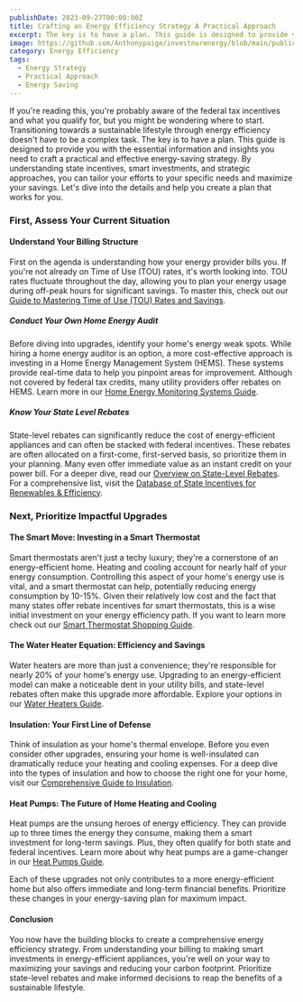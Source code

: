 ```yaml
---
publishDate: 2023-09-27T00:00:00Z
title: Crafting an Energy Efficiency Strategy A Practical Approach
excerpt: The key is to have a plan. This guide is designed to provide you with the essential information and insights you need to craft a practical and effective energy-saving strategy.
image: https://github.com/Anthonypaige/investnurenergy/blob/main/public/images/cover-art/EEHU-2-cover-art.png?raw=true
category: Energy Efficiency
tags:
  - Energy Strategy
  - Practical Approach
  - Energy Saving
---
```


If you're reading this, you're probably aware of the federal tax incentives and what you qualify for, but you might be wondering where to start. Transitioning towards a sustainable lifestyle through energy efficiency doesn't have to be a complex task. The key is to have a plan. This guide is designed to provide you with the essential information and insights you need to craft a practical and effective energy-saving strategy. By understanding state incentives, smart investments, and strategic approaches, you can tailor your efforts to your specific needs and maximize your savings. Let's dive into the details and help you create a plan that works for you.

### **First, Assess Your Current Situation**

#### **Understand Your Billing Structure**

First on the agenda is understanding how your energy provider bills you. If you're not already on Time of Use (TOU) rates, it's worth looking into. TOU rates fluctuate throughout the day, allowing you to plan your energy usage during off-peak hours for significant savings. To master this, check out our [Guide to Mastering Time of Use (TOU) Rates and Savings](#).

##### **Conduct Your Own Home Energy Audit**

Before diving into upgrades, identify your home's energy weak spots. While hiring a home energy auditor is an option, a more cost-effective approach is investing in a Home Energy Management System (HEMS). These systems provide real-time data to help you pinpoint areas for improvement. Although not covered by federal tax credits, many utility providers offer rebates on HEMS. Learn more in our [Home Energy Monitoring Systems Guide](#).

##### **Know Your State Level Rebates**

State-level rebates can significantly reduce the cost of energy-efficient appliances and can often be stacked with federal incentives. These rebates are often allocated on a first-come, first-served basis, so prioritize them in your planning. Many even offer immediate value as an instant credit on your power bill. For a deeper dive, read our [Overview on State-Level Rebates](#). For a comprehensive list, visit the [Database of State Incentives for Renewables & Efficiency](DSIRE.org).

### **Next, Prioritize Impactful Upgrades**

#### **The Smart Move: Investing in a Smart Thermostat**

Smart thermostats aren't just a techy luxury; they're a cornerstone of an energy-efficient home. Heating and cooling account for nearly half of your energy consumption. Controlling this aspect of your home's energy use is vital, and a smart thermostat can help, potentially reducing energy consumption by 10-15%. Given their relatively low cost and the fact that many states offer rebate incentives for smart thermostats, this is a wise initial investment on your energy efficiency path. If you want to learn more check out our [Smart Thermostat Shopping Guide](#).

#### **The Water Heater Equation: Efficiency and Savings**

Water heaters are more than just a convenience; they're responsible for nearly 20% of your home's energy use. Upgrading to an energy-efficient model can make a noticeable dent in your utility bills, and state-level rebates often make this upgrade more affordable. Explore your options in our [Water Heaters Guide](#).

#### **Insulation: Your First Line of Defense**

Think of insulation as your home's thermal envelope. Before you even consider other upgrades, ensuring your home is well-insulated can dramatically reduce your heating and cooling expenses. For a deep dive into the types of insulation and how to choose the right one for your home, visit our [Comprehensive Guide to Insulation](#).

#### **Heat Pumps: The Future of Home Heating and Cooling**

Heat pumps are the unsung heroes of energy efficiency. They can provide up to three times the energy they consume, making them a smart investment for long-term savings. Plus, they often qualify for both state and federal incentives. Learn more about why heat pumps are a game-changer in our [Heat Pumps Guide](#).

Each of these upgrades not only contributes to a more energy-efficient home but also offers immediate and long-term financial benefits. Prioritize these changes in your energy-saving plan for maximum impact.

#### **Conclusion**

You now have the building blocks to create a comprehensive energy efficiency strategy. From understanding your billing to making smart investments in energy-efficient appliances, you're well on your way to maximizing your savings and reducing your carbon footprint. Prioritize state-level rebates and make informed decisions to reap the benefits of a sustainable lifestyle.
